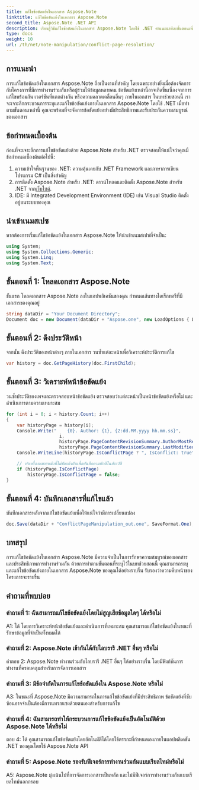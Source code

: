 ```yaml
---
title: แก้ไขข้อขัดแย้งในเอกสาร Aspose.Note
linktitle: แก้ไขข้อขัดแย้งในเอกสาร Aspose.Note
second_title: Aspose.Note .NET API
description: เรียนรู้วิธีแก้ไขข้อขัดแย้งในเอกสาร Aspose.Note โดยใช้ .NET คำแนะนำทีละขั้นตอนเพื่อการแก้ไขข้อขัดแย้งที่มีประสิทธิภาพ
type: docs
weight: 10
url: /th/net/note-manipulation/conflict-page-resolution/
---
```

## การแนะนำ

การแก้ไขข้อขัดแย้งในเอกสาร Aspose.Note ถือเป็นงานที่สำคัญ โดยเฉพาะอย่างยิ่งเมื่อต้องจัดการกับโครงการที่มีการทำงานร่วมกันหรือผู้ร่วมให้ข้อมูลหลายคน ข้อขัดแย้งเหล่านี้อาจเกิดขึ้นเนื่องจากการแก้ไขพร้อมกัน เวอร์ชันที่แตกต่างกัน หรือความคลาดเคลื่อนอื่นๆ ภายในเอกสาร ในบทช่วยสอนนี้ เราจะเจาะลึกกระบวนการระบุและแก้ไขข้อขัดแย้งภายในเอกสาร Aspose.Note โดยใช้ .NET เมื่อทำตามขั้นตอนเหล่านี้ คุณจะพร้อมที่จะจัดการข้อขัดแย้งอย่างมีประสิทธิภาพและรับประกันความสมบูรณ์ของเอกสาร

## ข้อกำหนดเบื้องต้น

ก่อนที่จะเจาะลึกการแก้ไขข้อขัดแย้งด้วย Aspose.Note สำหรับ .NET ตรวจสอบให้แน่ใจว่าคุณมีข้อกำหนดเบื้องต้นต่อไปนี้:

1. ความเข้าใจพื้นฐานของ .NET: ความคุ้นเคยกับ .NET Framework และภาษาการเขียนโปรแกรม C# เป็นสิ่งสำคัญ
2.  การติดตั้ง Aspose.Note สำหรับ .NET: ดาวน์โหลดและติดตั้ง Aspose.Note สำหรับ .NET จาก[เว็บไซต์](https://releases.aspose.com/note/net/).
3. IDE: มี Integrated Development Environment (IDE) เช่น Visual Studio ติดตั้งอยู่บนระบบของคุณ

## นำเข้าเนมสเปซ

หากต้องการเริ่มแก้ไขข้อขัดแย้งในเอกสาร Aspose.Note ให้นำเข้าเนมสเปซที่จำเป็น:

```csharp
using System;
using System.Collections.Generic;
using System.Linq;
using System.Text;
```

## ขั้นตอนที่ 1: โหลดเอกสาร Aspose.Note

ขั้นแรก โหลดเอกสาร Aspose.Note ลงในแอปพลิเคชันของคุณ กำหนดเส้นทางไดเร็กทอรีที่มีเอกสารของคุณอยู่

```csharp
string dataDir = "Your Document Directory";
Document doc = new Document(dataDir + "Aspose.one", new LoadOptions { LoadHistory = true });
```

## ขั้นตอนที่ 2: ดึงประวัติหน้า

จากนั้น ดึงประวัติของหน้าต่างๆ ภายในเอกสาร วนซ้ำแต่ละหน้าเพื่อวิเคราะห์ประวัติการแก้ไข

```csharp
var history = doc.GetPageHistory(doc.FirstChild);
```

## ขั้นตอนที่ 3: วิเคราะห์หน้าข้อขัดแย้ง

วนซ้ำประวัติของเพจและตรวจสอบหน้าข้อขัดแย้ง ตรวจสอบว่าแต่ละหน้าเป็นหน้าข้อขัดแย้งหรือไม่ และดำเนินการตามความเหมาะสม

```csharp
for (int i = 0; i < history.Count; i++)
{
    var historyPage = history[i];
    Console.Write("    {0}. Author: {1}, {2:dd.MM.yyyy hh.mm.ss}",
                    i,
                    historyPage.PageContentRevisionSummary.AuthorMostRecent,
                    historyPage.PageContentRevisionSummary.LastModifiedTime);
    Console.WriteLine(historyPage.IsConflictPage ? ", IsConflict: true" : string.Empty);

    // ทำเครื่องหมายหน้าที่ไม่ขัดแย้งกันเพื่อบันทึกตามปกติในประวัติ
    if (historyPage.IsConflictPage)
        historyPage.IsConflictPage = false;
}
```

## ขั้นตอนที่ 4: บันทึกเอกสารที่แก้ไขแล้ว

บันทึกเอกสารหลังจากแก้ไขข้อขัดแย้งเพื่อให้แน่ใจว่ามีการเปลี่ยนแปลง

```csharp
doc.Save(dataDir + "ConflictPageManipulation_out.one", SaveFormat.One);
```

## บทสรุป

การแก้ไขข้อขัดแย้งในเอกสาร Aspose.Note มีความจำเป็นในการรักษาความสมบูรณ์ของเอกสารและประสิทธิภาพการทำงานร่วมกัน ด้วยการทำตามขั้นตอนที่ระบุไว้ในบทช่วยสอนนี้ คุณสามารถระบุและแก้ไขข้อขัดแย้งภายในเอกสาร Aspose.Note ของคุณได้อย่างราบรื่น รับรองว่าความคืบหน้าของโครงการจะราบรื่น

## คำถามที่พบบ่อย

### คำถามที่ 1: ฉันสามารถแก้ไขข้อขัดแย้งโดยไม่สูญเสียข้อมูลใดๆ ได้หรือไม่

A1: ได้ โดยการวิเคราะห์หน้าข้อขัดแย้งและดำเนินการที่เหมาะสม คุณสามารถแก้ไขข้อขัดแย้งในขณะที่รักษาข้อมูลที่จำเป็นทั้งหมดได้

### คำถามที่ 2: Aspose.Note เข้ากันได้กับไลบรารี .NET อื่นๆ หรือไม่

คำตอบ 2: Aspose.Note ทำงานร่วมกับไลบรารี .NET อื่นๆ ได้อย่างราบรื่น โดยมีฟังก์ชันการทำงานที่ครอบคลุมสำหรับการจัดการเอกสาร

### คำถามที่ 3: มีข้อจำกัดในการแก้ไขข้อขัดแย้งใน Aspose.Note หรือไม่

A3: ในขณะที่ Aspose.Note มีความสามารถในการแก้ไขข้อขัดแย้งที่มีประสิทธิภาพ ข้อขัดแย้งที่ซับซ้อนอาจจำเป็นต้องมีการแทรกแซงด้วยตนเองสำหรับการแก้ไข

### คำถามที่ 4: ฉันสามารถทำให้กระบวนการแก้ไขข้อขัดแย้งเป็นอัตโนมัติด้วย Aspose.Note ได้หรือไม่

ตอบ 4: ได้ คุณสามารถแก้ไขข้อขัดแย้งโดยอัตโนมัติได้โดยใช้ตรรกะที่กำหนดเองภายในแอปพลิเคชัน .NET ของคุณโดยใช้ Aspose.Note API

### คำถามที่ 5: Aspose.Note รองรับฟีเจอร์การทำงานร่วมกันแบบเรียลไทม์หรือไม่

A5: Aspose.Note มุ่งเน้นไปที่การจัดการเอกสารเป็นหลัก และไม่มีฟีเจอร์การทำงานร่วมกันแบบเรียลไทม์นอกกรอบ